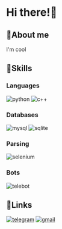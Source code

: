 # Hi there!👋
## 🦄About me
I'm cool
## 🌈Skills
### Languages
![python](https://img.shields.io/badge/Python-94FFC9?style=for-the-badge&logo=Python&logoColor=white)
![c++](https://img.shields.io/badge/c++-FBB1D8?style=for-the-badge&logo=C%2b%2b&logoColor=white)
### Databases
![mysql](https://img.shields.io/badge/MySQL-E8CEED?style=for-the-badge&logo=MySQL&logoColor=white)
![sqlite](https://img.shields.io/badge/SQLITE-ABEDE1?style=for-the-badge&logo=SQLITE&logoColor=white)
### Parsing
![selenium](https://img.shields.io/badge/Selenium-94FFC9?style=for-the-badge&logo=Selenium&logoColor=white)
### Bots
![telebot](https://img.shields.io/badge/Telebot-E8CEED?style=for-the-badge&logoColor=white)
## 🔗Links
[![telegram](https://img.shields.io/badge/Telegram-ABEDE1?style=for-the-badge&logo=Telegram&logoColor=white)](https://t.me/d11_11b)
[![gmail](https://img.shields.io/badge/Gmail-FBB1D8?style=for-the-badge&logo=Gmail&logoColor=white)](mailto:llllq1.1.1.1pllll@gmail.com)
